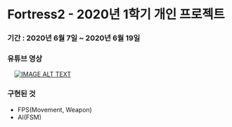 # Fortress2 - 2020년 1학기 개인 프로젝트

### 기간 : 2020년 6월 7일 ~ 2020년 6월 19일

### 유튜브 영상  
  &nbsp; &nbsp; [![IMAGE ALT TEXT](http://img.youtube.com/vi/A8un5znJCmc/0.jpg)](http://www.youtube.com/watch?v=A8un5znJCmc "Video Title")

### 구현된 것
  - FPS(Movement, Weapon)
  - AI(FSM)
